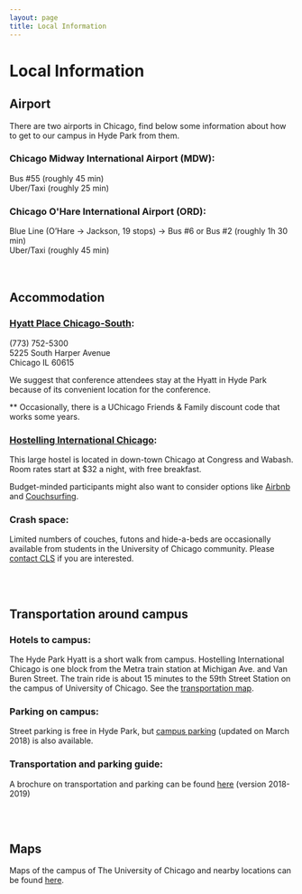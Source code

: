 ```yaml
---
layout: page
title: Local Information
---
```


# Local Information

## Airport

There are two airports in Chicago, find below some information about how to get to our campus in Hyde Park from them.

### Chicago Midway International Airport (MDW):

Bus \#55 (roughly 45 min) <br>
Uber/Taxi (roughly 25 min)

### Chicago O'Hare International Airport (ORD):

Blue Line (O’Hare → Jackson, 19 stops) → Bus #6 or Bus #2 (roughly 1h 30 min) <br>
Uber/Taxi (roughly 45 min) <br>
<br>
<br>

## Accommodation

### [Hyatt Place Chicago-South](https://chicagosouthuniversity.place.hyatt.com/en/hotel/home.html?corp_id=58415):

(773) 752-5300 <br>
5225 South Harper Avenue <br>
Chicago IL 60615

<!-- University of Chicago Friend & Family Discounts:<br>
Book [online](https://chicagosouthuniversity.place.hyatt.com/en/hotel/home.html?corp_id=58415): Enter preferred dates of stay and click 'Check Availability' <br>
Book by phone: 1.888.591.1234 (Request Rate Code: UNCH) -->

We suggest that conference attendees stay at the Hyatt in Hyde Park because of its convenient location for the conference.

** Occasionally, there is a UChicago Friends & Family discount code that works some years. 



### [Hostelling International Chicago](http://hichicago.org/):

This large hostel is located in down-town Chicago at Congress and Wabash. Room rates start at $32 a night, with free breakfast.

Budget-minded participants might also want to consider options like [Airbnb](https://www.airbnb.com/s/Chicago--IL) and [Couchsurfing](https://www.couchsurfing.com/).

### Crash space:

Limited numbers of couches, futons and hide-a-beds are occasionally available from students in the University of Chicago community. Please [contact CLS](mailto:chicagolinguisticsociety.cls59@gmail.com) if you are interested.

<br>
<br>

## Transportation around campus

### Hotels to campus:

The Hyde Park Hyatt is a short walk from campus. Hostelling International Chicago is one block from the Metra train station at Michigan Ave. and Van Buren Street. The train ride is about 15 minutes to the 59th Street Station on the campus of University of Chicago. See the [transportation map](https://metrarail.com/).

### Parking on campus:

Street parking is free in Hyde Park, but [campus parking](https://d3qi0qp55mx5f5.cloudfront.net/safety-security/uploads/files/Parking_Lots_and_Garages_2018_March.pdf?mtime=1520869633) (updated on March 2018) is also available.

### Transportation and parking guide:

A brochure on transportation and parking can be found [here](https://d3qi0qp55mx5f5.cloudfront.net/safety-security/uploads/files/2018_Trans_Brochure_09.06.18.pdf?mtime=1537196162) (version 2018-2019)

<br>
<br>

## Maps

Maps of the campus of The University of Chicago and nearby locations can be found [here](https://maps.uchicago.edu/).
